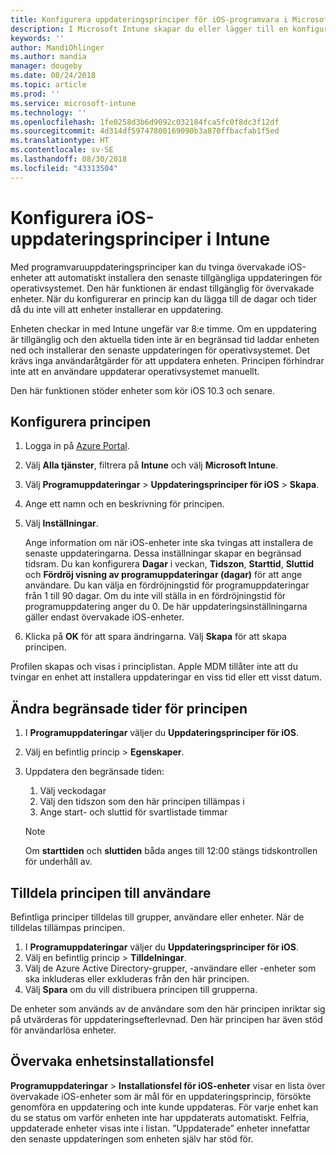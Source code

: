 ```yaml
---
title: Konfigurera uppdateringsprinciper för iOS-programvara i Microsoft Intune – Azure | Microsoft Docs
description: I Microsoft Intune skapar du eller lägger till en konfigurationsprincip för att begränsa när programvaruuppdateringar installeras automatiskt på iOS-enheter som hanteras eller övervakas av Intune. Du kan välja datum och tid när uppdateringar inte installeras. Du kan även tilldela den här principen till grupper, användare eller enheter samt söka efter eventuella installationsfel.
keywords: ''
author: MandiOhlinger
ms.author: mandia
manager: dougeby
ms.date: 08/24/2018
ms.topic: article
ms.prod: ''
ms.service: microsoft-intune
ms.technology: ''
ms.openlocfilehash: 1fe0258d3b6d9092c032184fca5fc0f8dc3f12df
ms.sourcegitcommit: 4d314df59747800169090b3a870ffbacfab1f5ed
ms.translationtype: HT
ms.contentlocale: sv-SE
ms.lasthandoff: 08/30/2018
ms.locfileid: "43313504"
---
```

# <a name="configure-ios-update-policies-in-intune"></a>Konfigurera iOS-uppdateringsprinciper i Intune

Med programvaruuppdateringsprinciper kan du tvinga övervakade iOS-enheter att automatiskt installera den senaste tillgängliga uppdateringen för operativsystemet. Den här funktionen är endast tillgänglig för övervakade enheter. När du konfigurerar en princip kan du lägga till de dagar och tider då du inte vill att enheter installerar en uppdatering. 

Enheten checkar in med Intune ungefär var 8:e timme. Om en uppdatering är tillgänglig och den aktuella tiden inte är en begränsad tid laddar enheten ned och installerar den senaste uppdateringen för operativsystemet. Det krävs inga användaråtgärder för att uppdatera enheten. Principen förhindrar inte att en användare uppdaterar operativsystemet manuellt.

Den här funktionen stöder enheter som kör iOS 10.3 och senare.

## <a name="configure-the-policy"></a>Konfigurera principen
1. Logga in på [Azure Portal](https://portal.azure.com).
2. Välj **Alla tjänster**, filtrera på **Intune** och välj **Microsoft Intune**.
3. Välj **Programuppdateringar** > **Uppdateringsprinciper för iOS** > **Skapa**.
4. Ange ett namn och en beskrivning för principen.
5. Välj **Inställningar**. 

    Ange information om när iOS-enheter inte ska tvingas att installera de senaste uppdateringarna. Dessa inställningar skapar en begränsad tidsram. Du kan konfigurera **Dagar** i veckan, **Tidszon**, **Starttid**, **Sluttid** och **Fördröj visning av programuppdateringar (dagar)** för att ange användare. Du kan välja en fördröjningstid för programuppdateringar från 1 till 90 dagar. Om du inte vill ställa in en fördröjningstid för programuppdatering anger du 0. De här uppdateringsinställningarna gäller endast övervakade iOS-enheter.

6. Klicka på **OK** för att spara ändringarna. Välj **Skapa** för att skapa principen.

Profilen skapas och visas i principlistan. Apple MDM tillåter inte att du tvingar en enhet att installera uppdateringar en viss tid eller ett visst datum. 

## <a name="change-the-restricted-times-for-the-policy"></a>Ändra begränsade tider för principen

1. I **Programuppdateringar** väljer du **Uppdateringsprinciper för iOS**.
2. Välj en befintlig princip > **Egenskaper**.
3. Uppdatera den begränsade tiden:

    1. Välj veckodagar
    2. Välj den tidszon som den här principen tillämpas i
    3. Ange start- och sluttid för svartlistade timmar

    > [!NOTE]
    > Om **starttiden** och **sluttiden** båda anges till 12:00 stängs tidskontrollen för underhåll av.

## <a name="assign-the-policy-to-users"></a>Tilldela principen till användare

Befintliga principer tilldelas till grupper, användare eller enheter. När de tilldelas tillämpas principen.

1. I **Programuppdateringar** väljer du **Uppdateringsprinciper för iOS**.
2. Välj en befintlig princip > **Tilldelningar**. 
3. Välj de Azure Active Directory-grupper, -användare eller -enheter som ska inkluderas eller exkluderas från den här principen.
4. Välj **Spara** om du vill distribuera principen till grupperna.

De enheter som används av de användare som den här principen inriktar sig på utvärderas för uppdateringsefterlevnad. Den här principen har även stöd för användarlösa enheter.

## <a name="monitor-device-installation-failures"></a>Övervaka enhetsinstallationsfel
<!-- 1352223 -->
**Programuppdateringar** > **Installationsfel för iOS-enheter** visar en lista över övervakade iOS-enheter som är mål för en uppdateringsprincip, försökte genomföra en uppdatering och inte kunde uppdateras. För varje enhet kan du se status om varför enheten inte har uppdaterats automatiskt. Felfria, uppdaterade enheter visas inte i listan. ”Uppdaterade” enheter innefattar den senaste uppdateringen som enheten själv har stöd för.

